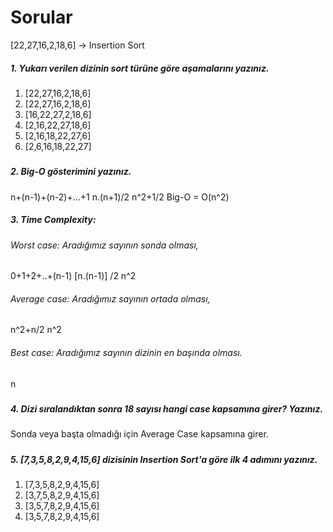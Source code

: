 # Sorular

[22,27,16,2,18,6] -> Insertion Sort


##### 1. Yukarı verilen dizinin sort türüne göre aşamalarını yazınız.
#####
1. [22,27,16,2,18,6]
2. [22,27,16,2,18,6]
3. [16,22,27,2,18,6]
4. [2,16,22,27,18,6]
5. [2,16,18,22,27,6]
6. [2,6,16,18,22,27]

#####
##### 2. Big-O gösterimini yazınız.
#####
 n+(n-1)+(n-2)+...+1
n.(n+1)/2 
n^2+1/2
Big-O = O(n^2)

##### 3. Time Complexity: 
###### Worst case: Aradığımız sayının sonda olması, 
0+1+2+..+(n-1)
[n.(n-1)] /2
n^2


###### Average case: Aradığımız sayının ortada olması,
n^2+n/2
n^2


###### Best case: Aradığımız sayının dizinin en başında olması.
n


#####
##### 4. Dizi sıralandıktan sonra 18 sayısı hangi case kapsamına girer? Yazınız.
Sonda veya başta olmadığı için Average Case kapsamına girer.


#####
##### 5. [7,3,5,8,2,9,4,15,6] dizisinin Insertion Sort'a göre ilk 4 adımını yazınız.

1. [7,3,5,8,2,9,4,15,6]
2. [3,7,5,8,2,9,4,15,6]
3. [3,5,7,8,2,9,4,15,6]
4. [3,5,7,8,2,9,4,15,6]
